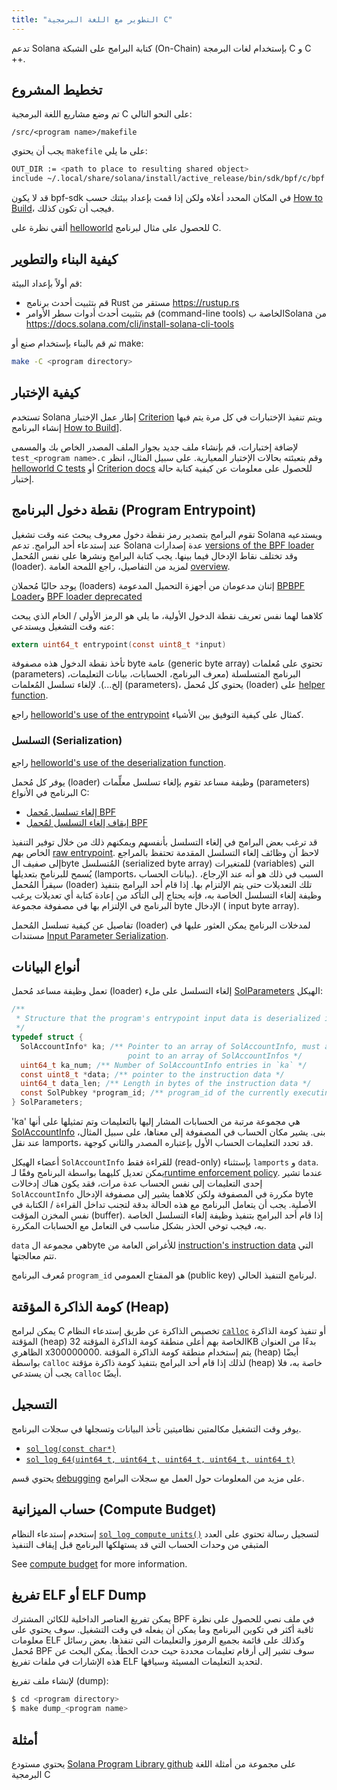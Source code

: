 ```yaml
---
title: "التطوير مع اللغة البرمجية C"
---
```


تدعم Solana كتابة البرامج على الشبكة (On-Chain) بإستخدام لغات البرمجة C و C ++.

## تخطيط المشروع

تم وضع مشاريع اللغة البرمجية C على النحو التالي:

```
/src/<program name>/makefile
```

يجب أن يحتوي `makefile` على ما يلي:

```bash
OUT_DIR := <path to place to resulting shared object>
include ~/.local/share/solana/install/active_release/bin/sdk/bpf/c/bpf.mk
```

قد لا يكون bpf-sdk في المكان المحدد أعلاه ولكن إذا قمت بإعداد بيئتك حسب [How to Build](#how-to-build)، فيجب أن تكون كذلك.

ألقي نظرة على [helloworld](https://github.com/solana-labs/example-helloworld/tree/master/src/program-c) للحصول على مثال لبرنامج C.

## كيفية البناء والتطوير

قم أولاً بإعداد البيئة:

- قم بتثبيت أحدث برنامج Rust مستقر من https://rustup.rs
- قم بتثبيت أحدث أدوات سطر الأوامر (command-line tools) الخاصة بSolana من https://docs.solana.com/cli/install-solana-cli-tools

ثم قم بالبناء بإستخدام صنع أو make:

```bash
make -C <program directory>
```

## كيفية الإختبار

تستخدم Solana إطار عمل الإختبار [Criterion](https://github.com/Snaipe/Criterion) ويتم تنفيذ الإختبارات في كل مرة يتم فيها إنشاء البرنامج [How to Build](#how-to-build)].

لإضافة إختبارات، قم بإنشاء ملف جديد بجوار الملف المصدر الخاص بك والمسمى `test_<program name>.c` وقم بتعبئته بحالات الإختبار المعيارية. على سبيل المثال، انظر [helloworld C tests](https://github.com/solana-labs/example-helloworld/blob/master/src/program-c/src/helloworld/test_helloworld.c) أو [Criterion docs](https://criterion.readthedocs.io/en/master) للحصول على معلومات عن كيفية كتابة حالة إختبار.

## نقطة دخول البرنامج (Program Entrypoint)

تقوم البرامج بتصدير رمز نقطة دخول معروف يبحث عنه وقت تشغيل Solana ويستدعيه عند إستدعاء أحد البرامج. تدعم Solana عدة إصدارات [versions of the BPF loader](overview.md#versions) وقد تختلف نقاط الإدخال فيما بينها. يجب كتابة البرامج ونشرها على نفس المُحمل (loader). لمزيد من التفاصيل، راجع اللمحة العامة [overview](overview#loaders).

يوجد حاليًا مُحملان (loaders) إثنان مدعومان من أجهزة التحميل المدعومة [BPBPF Loader](https://github.com/solana-labs/solana/blob/7ddf10e602d2ed87a9e3737aa8c32f1db9f909d8/sdk/program/src/bpf_loader.rs#L17)و [BPF loader deprecated](https://github.com/solana-labs/solana/blob/7ddf10e602d2ed87a9e3737aa8c32f1db9f909d8/sdk/program/src/bpf_loader_deprecated.rs#L14)

كلاهما لهما نفس تعريف نقطة الدخول الأولية، ما يلي هو الرمز الأولي / الخام الذي يبحث عنه وقت التشغيل ويستدعي:

```c
extern uint64_t entrypoint(const uint8_t *input)
```

تأخذ نقطة الدخول هذه مصفوفة byte عامة (generic byte array) تحتوي على مُعلمات (parameters) البرنامج المتسلسلة (معرف البرنامج، الحسابات، بيانات التعليمات، إلخ...). لإلغاء تسلسل المُعلمات (parameters)، يحتوي كل مُحمل (loader) على [helper function](#Serialization).

راجع [helloworld's use of the entrypoint](https://github.com/solana-labs/example-helloworld/blob/bc0b25c0ccebeff44df9760ddb97011558b7d234/src/program-c/src/helloworld/helloworld.c#L37) كمثال على كيفية التوفيق بين الأشياء.

### التسلسل (Serialization)

راجع [helloworld's use of the deserialization function](https://github.com/solana-labs/example-helloworld/blob/bc0b25c0ccebeff44df9760ddb97011558b7d234/src/program-c/src/helloworld/helloworld.c#L43).

يوفر كل مُحمل (loader) وظيفة مساعد تقوم بإلغاء تسلسل معلِّمات (parameters) البرنامج في الأنواع C:

- [إلغاء تسلسل مُحمل BPF](https://github.com/solana-labs/solana/blob/d2ee9db2143859fa5dc26b15ee6da9c25cc0429c/sdk/bpf/c/inc/solana_sdk.h#L304)
- [إيقاف إلغاء التسلسل لمُحمل BPF](https://github.com/solana-labs/solana/blob/8415c22b593f164020adc7afe782e8041d756ddf/sdk/bpf/c/inc/deserialize_deprecated.h#L25)

قد ترغب بعض البرامج في إلغاء التسلسل بأنفسهم ويمكنهم ذلك من خلال توفير التنفيذ الخاص بهم [raw entrypoint](#program-entrypoint). لاحظ أن وظائف إلغاء التسلسل المقدمة تحتفظ بالمراجع إلى صفيف الbyte المُتسلسل (serialized byte array) للمتغيرات (variables) التي يُسمح للبرنامج بتعديلها (lamports، بيانات الحساب). السبب في ذلك هو أنه عند الإرجاع، سيقرأ المُحمل (loader) تلك التعديلات حتى يتم الإلتزام بها. إذا قام أحد البرامج بتنفيذ وظيفة إلغاء التسلسل الخاصة به، فإنه يحتاج إلى التأكد من إعادة كتابة أي تعديلات يرغب البرنامج في الإلتزام بها في مصفوفة مجموعة byte الإدخال ( input byte array).

تفاصيل عن كيفية تسلسل المُحمل (loader) لمدخلات البرنامج يمكن العثور عليها في مستندات [Input Parameter Serialization](overview.md#input-parameter-serialization).

## أنواع البيانات

تعمل وظيفة مساعد مُحمل (loader) إلغاء التسلسل على ملء [SolParameters](https://github.com/solana-labs/solana/blob/8415c22b593f164020adc7afe782e8041d756ddf/sdk/bpf/c/inc/solana_sdk.h#L276) الهيكل:

```c
/**
 * Structure that the program's entrypoint input data is deserialized into.
 */
typedef struct {
  SolAccountInfo* ka; /** Pointer to an array of SolAccountInfo, must already
                          point to an array of SolAccountInfos */
  uint64_t ka_num; /** Number of SolAccountInfo entries in `ka` */
  const uint8_t *data; /** pointer to the instruction data */
  uint64_t data_len; /** Length in bytes of the instruction data */
  const SolPubkey *program_id; /** program_id of the currently executing program */
} SolParameters;
```

'ka' هي مجموعة مرتبة من الحسابات المشار إليها بالتعليمات وتم تمثيلها على أنها [SolAccountInfo](https://github.com/solana-labs/solana/blob/8415c22b593f164020adc7afe782e8041d756ddf/sdk/bpf/c/inc/solana_sdk.h#L173) بنى. يشير مكان الحساب في المصفوفة إلى معناها، على سبيل المثال، عند نقل lamports، قد تحدد التعليمات الحساب الأول بإعتباره المصدر والثاني كوجهة.

أعضاء الهيكل `SolAccountInfo` للقراءة فقط (read-only) بإستثناء `lamports` و `data`. يمكن تعديل كليهما بواسطة البرنامج وفقًا لـ[runtime enforcement policy](developing/programming-model/accounts.md#policy). عندما تشير إحدى التعليمات إلى نفس الحساب عدة مرات، فقد يكون هناك إدخالات `SolAccountInfo` مكررة في المصفوفة ولكن كلاهما يشير إلى مصفوفة الإدخال byte الأصلية. يجب أن يتعامل البرنامج مع هذه الحالة بدقة لتجنب تداخل القراءة / الكتابة في نفس المخزن المؤقت (buffer). إذا قام أحد البرامج بتنفيذ وظيفة إلغاء التسلسل الخاصة به، فيجب توخي الحذر بشكل مناسب في التعامل مع الحسابات المكررة.

`data` هي مجموعة الbyte للأغراض العامة من [instruction's instruction data](developing/programming-model/transactions.md#instruction-data) التي تتم معالجتها.

مُعرف البرنامج `program_id` هو المفتاح العمومي (public key) لبرنامج التنفيذ الحالي.

## كومة الذاكرة المؤقتة (Heap)

يمكن لبرامج C تخصيص الذاكرة عن طريق إستدعاء النظام [`calloc`](https://github.com/solana-labs/solana/blob/c3d2d2134c93001566e1e56f691582f379b5ae55/sdk/bpf/c/inc/solana_sdk.h#L245) أو تنفيذ كومة الذاكرة المؤقتة (heap) الخاصة بهم أعلى منطقة كومة الذاكرة المؤقتة 32KB بدءًا من العنوان الظاهري x300000000. يتم إستخدام منطقة كومة الذاكرة المؤقتة (heap) أيضًا بواسطة `calloc` لذلك إذا قام أحد البرامج بتنفيذ كومة ذاكرة مؤقتة (heap) خاصة به، فلا يجب أن يستدعي `calloc` أيضًا.

## التسجيل

يوفر وقت التشغيل مكالمتين نظاميتين تأخذ البيانات وتسجلها في سجلات البرنامج.

- [`sol_log(const char*)`](https://github.com/solana-labs/solana/blob/d2ee9db2143859fa5dc26b15ee6da9c25cc0429c/sdk/bpf/c/inc/solana_sdk.h#L128)
- [`sol_log_64(uint64_t, uint64_t, uint64_t, uint64_t, uint64_t)`](https://github.com/solana-labs/solana/blob/d2ee9db2143859fa5dc26b15ee6da9c25cc0429c/sdk/bpf/c/inc/solana_sdk.h#L134)

يحتوي قسم [debugging](debugging.md#logging) على مزيد من المعلومات حول العمل مع سجلات البرامج.

## حساب الميزانية (Compute Budget)

إستخدم إستدعاء النظام [`sol_log_compute_units()`](https://github.com/solana-labs/solana/blob/d3a3a7548c857f26ec2cb10e270da72d373020ec/sdk/bpf/c/inc/solana_sdk.h#L140) لتسجيل رسالة تحتوي على العدد المتبقي من وحدات الحساب التي قد يستهلكها البرنامج قبل إيقاف التنفيذ

See [compute budget](developing/programming-model/runtime.md#compute-budget) for more information.

## تفريغ ELF أو ELF Dump

يمكن تفريغ العناصر الداخلية للكائن المشترك BPF في ملف نصي للحصول على نظرة ثاقبة أكثر في تكوين البرنامج وما يمكن أن يفعله في وقت التشغيل. سوف يحتوي على معلومات ELF وكذلك على قائمة بجميع الرموز والتعليمات التي تنفذها. بعض رسائل مُحمل BPF سوف تشير إلى أرقام تعليمات محددة حيث حدث الخطأ. يمكن البحث عن هذه الإشارات في ملفات تفريغ ELF لتحديد التعليمات المسيئة وسياقها.

لإنشاء ملف تفريغ (dump):

```bash
$ cd <program directory>
$ make dump_<program name>
```

## أمثلة

يحتوي مستودع [Solana Program Library github](https://github.com/solana-labs/solana-program-library/tree/master/examples/c) على مجموعة من أمثلة اللغة البرمجية C
